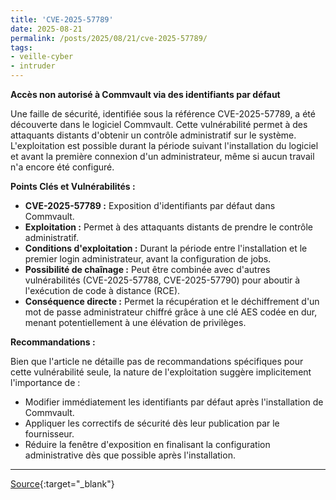 ```yaml
---
title: 'CVE-2025-57789'
date: 2025-08-21
permalink: /posts/2025/08/21/cve-2025-57789/
tags:
- veille-cyber
- intruder
---
```

**Accès non autorisé à Commvault via des identifiants par défaut**

Une faille de sécurité, identifiée sous la référence CVE-2025-57789, a été découverte dans le logiciel Commvault. Cette vulnérabilité permet à des attaquants distants d'obtenir un contrôle administratif sur le système. L'exploitation est possible durant la période suivant l'installation du logiciel et avant la première connexion d'un administrateur, même si aucun travail n'a encore été configuré.

**Points Clés et Vulnérabilités :**

*   **CVE-2025-57789 :** Exposition d'identifiants par défaut dans Commvault.
*   **Exploitation :** Permet à des attaquants distants de prendre le contrôle administratif.
*   **Conditions d'exploitation :** Durant la période entre l'installation et le premier login administrateur, avant la configuration de jobs.
*   **Possibilité de chaînage :** Peut être combinée avec d'autres vulnérabilités (CVE-2025-57788, CVE-2025-57790) pour aboutir à l'exécution de code à distance (RCE).
*   **Conséquence directe :** Permet la récupération et le déchiffrement d'un mot de passe administrateur chiffré grâce à une clé AES codée en dur, menant potentiellement à une élévation de privilèges.

**Recommandations :**

Bien que l'article ne détaille pas de recommandations spécifiques pour cette vulnérabilité seule, la nature de l'exploitation suggère implicitement l'importance de :

*   Modifier immédiatement les identifiants par défaut après l'installation de Commvault.
*   Appliquer les correctifs de sécurité dès leur publication par le fournisseur.
*   Réduire la fenêtre d'exposition en finalisant la configuration administrative dès que possible après l'installation.

---
[Source](https://cvemon.intruder.io/cves/CVE-2025-57789){:target="_blank"}
